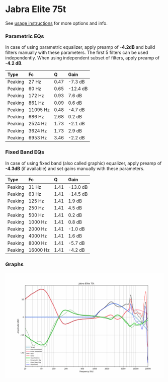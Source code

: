 # Jabra Elite 75t
See [usage instructions](https://github.com/jaakkopasanen/AutoEq#usage) for more options and info.

### Parametric EQs
In case of using parametric equalizer, apply preamp of **-4.2dB** and build filters manually
with these parameters. The first 5 filters can be used independently.
When using independent subset of filters, apply preamp of **-4.2 dB**.

| Type    | Fc       |    Q | Gain     |
|:--------|:---------|:-----|:---------|
| Peaking | 27 Hz    | 0.47 | -7.3 dB  |
| Peaking | 60 Hz    | 0.65 | -12.4 dB |
| Peaking | 172 Hz   | 0.93 | 7.6 dB   |
| Peaking | 861 Hz   | 0.09 | 0.6 dB   |
| Peaking | 11095 Hz | 0.48 | -4.7 dB  |
| Peaking | 686 Hz   | 2.68 | 0.2 dB   |
| Peaking | 2524 Hz  | 1.73 | -2.1 dB  |
| Peaking | 3624 Hz  | 1.73 | 2.9 dB   |
| Peaking | 6953 Hz  | 3.46 | -2.2 dB  |

### Fixed Band EQs
In case of using fixed band (also called graphic) equalizer, apply preamp of **-4.3dB**
(if available) and set gains manually with these parameters.

| Type    | Fc       |    Q | Gain     |
|:--------|:---------|:-----|:---------|
| Peaking | 31 Hz    | 1.41 | -13.0 dB |
| Peaking | 63 Hz    | 1.41 | -14.5 dB |
| Peaking | 125 Hz   | 1.41 | 1.9 dB   |
| Peaking | 250 Hz   | 1.41 | 4.5 dB   |
| Peaking | 500 Hz   | 1.41 | 0.2 dB   |
| Peaking | 1000 Hz  | 1.41 | 0.8 dB   |
| Peaking | 2000 Hz  | 1.41 | -1.0 dB  |
| Peaking | 4000 Hz  | 1.41 | 1.6 dB   |
| Peaking | 8000 Hz  | 1.41 | -5.7 dB  |
| Peaking | 16000 Hz | 1.41 | -4.2 dB  |

### Graphs
![](./Jabra%20Elite%2075t.png)